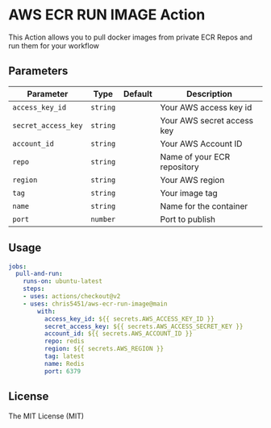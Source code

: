# AWS ECR RUN IMAGE Action

This Action allows you to pull docker images from private ECR Repos and run them for your workflow

## Parameters
| Parameter | Type | Default | Description |
|-----------|------|---------|-------------|
| `access_key_id` | `string` | | Your AWS access key id |
| `secret_access_key` | `string` | | Your AWS secret access key |
| `account_id` | `string` | | Your AWS Account ID |
| `repo` | `string` | | Name of your ECR repository |
| `region` | `string` | | Your AWS region |
| `tag` | `string` | | Your image tag |
| `name` | `string` | | Name for the container |
| `port` | `number` | | Port to publish |


## Usage

```yaml
jobs:
  pull-and-run:
    runs-on: ubuntu-latest
    steps:
    - uses: actions/checkout@v2
    - uses: chris5451/aws-ecr-run-image@main
        with:
          access_key_id: ${{ secrets.AWS_ACCESS_KEY_ID }}
          secret_access_key: ${{ secrets.AWS_ACCESS_SECRET_KEY }}
          account_id: ${{ secrets.AWS_ACCOUNT_ID }}
          repo: redis
          region: ${{ secrets.AWS_REGION }}
          tag: latest
          name: Redis
          port: 6379
```

## License
The MIT License (MIT)
